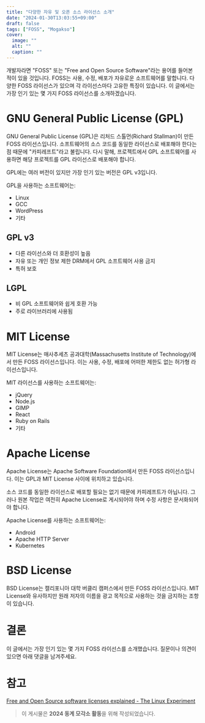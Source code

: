 ```yaml
---
title: "다양한 자유 및 오픈 소스 라이선스 소개"
date: "2024-01-30T13:03:55+09:00"
draft: false
tags: ["FOSS", "Mogakso"]
cover:
  image: ""
  alt: ""
  caption: ""
---
```


개발자라면 "FOSS" 또는 "Free and Open Source Software"라는 용어를 들어본 적이 있을 것입니다.
FOSS는 사용, 수정, 배포가 자유로운 소프트웨어를 말합니다.
다양한 FOSS 라이선스가 있으며 각 라이선스마다 고유한 특징이 있습니다.
이 글에서는 가장 인기 있는 몇 가지 FOSS 라이선스를 소개하겠습니다.

# GNU General Public License (GPL)

GNU General Public License (GPL)은 리처드 스톨먼(Richard Stallman)이 만든 FOSS 라이선스입니다.
소프트웨어의 소스 코드를 동일한 라이선스로 배포해야 한다는 점 때문에 "카피레프트"라고 불립니다.
다시 말해, 프로젝트에서 GPL 소프트웨어를 사용하면 해당 프로젝트를 GPL 라이선스로 배포해야 합니다.

GPL에는 여러 버전이 있지만 가장 인기 있는 버전은 GPL v3입니다.

GPL을 사용하는 소프트웨어는:

- Linux
- GCC
- WordPress
- 기타

## GPL v3

- 다른 라이선스와 더 호환성이 높음
- 자유 또는 개인 정보 제한 DRM에서 GPL 소프트웨어 사용 금지
- 특허 보호

## LGPL

- 비 GPL 소프트웨어와 쉽게 호환 가능
- 주로 라이브러리에 사용됨

# MIT License

MIT License는 매사추세츠 공과대학(Massachusetts Institute of Technology)에서 만든 FOSS 라이선스입니다.
이는 사용, 수정, 배포에 어떠한 제한도 없는 허가형 라이선스입니다.

MIT 라이선스를 사용하는 소프트웨어는:

- jQuery
- Node.js
- GIMP
- React
- Ruby on Rails
- 기타

# Apache License

Apache License는 Apache Software Foundation에서 만든 FOSS 라이선스입니다.
이는 GPL과 MIT License 사이에 위치하고 있습니다.

소스 코드를 동일한 라이선스로 배포할 필요는 없기 때문에 카피레프트가 아닙니다.
그러나 원본 작업은 여전히 Apache License로 게시되어야 하며 수정 사항은 문서화되어야 합니다.

Apache License를 사용하는 소프트웨어는:

- Android
- Apache HTTP Server
- Kubernetes

# BSD License

BSD License는 캘리포니아 대학 버클리 캠퍼스에서 만든 FOSS 라이선스입니다.
MIT License와 유사하지만 원래 저자의 이름을 광고 목적으로 사용하는 것을 금지하는 조항이 있습니다.

# 결론

이 글에서는 가장 인기 있는 몇 가지 FOSS 라이선스를 소개했습니다.
질문이나 의견이 있으면 아래 댓글을 남겨주세요.

# 참고

[Free and Open Source software licenses explained - The Linux Experiment](https://www.youtube.com/watch?v=UMIG4KnM8xw)

> 이 게시물은 **2024 동계 모각소 활동**을 위해 작성되었습니다.
